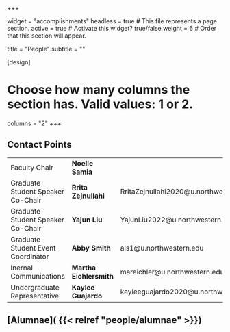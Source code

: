 +++

widget = "accomplishments"
headless = true  # This file represents a page section.
active = true  # Activate this widget? true/false
weight = 6  # Order that this section will appear.

title = "People"
subtitle = ""

[design]
  # Choose how many columns the section has. Valid values: 1 or 2.
  columns = "2"
+++

## Contact Points  
<table>
<tbody>
<tr><td> Faculty Chair</td> <td><b>Noelle Samia</b></td> <td></td> </tr>
<tr><td> Graduate Student Speaker Co-Chair</td> <td><b>Rrita Zejnullahi</b></td> <td>RritaZejnullahi2020@u.northwestern.edu</td> </tr>
<tr><td> Graduate Student Speaker Co-Chair</td> <td><b>Yajun Liu</b></td> <td>YajunLiu2022@u.northwestern.edu</td> </tr>
<tr><td> Graduate Student Event Coordinator </td> <td><b>Abby Smith</b></td> <td>als1@u.northwestern.edu</td> </tr>
<tr><td> Inernal Communications</td> <td><b>Martha Eichlersmith</b></td> <td>mareichler@u.northwestern.edu</td> </tr>
<tr><td> Undergraduate Representative</td> <td><b>Kaylee Guajardo</b></td> <td>kayleeguajardo2020@u.northwestern.edu</td> </tr>
</tbody>
</table>

## [Alumnae]( {{< relref "people/alumnae" >}})

